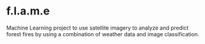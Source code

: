 # f.l.a.m.e
Machine Learning project to use satellite imagery to analyze and predict forest fires by using a combination of weather data and image classification.
